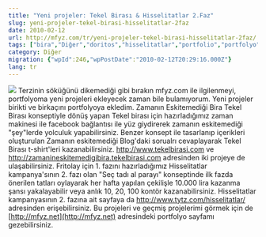 ```yaml
---
title: "Yeni projeler: Tekel Birası & Hisselitatlar 2.Faz"
slug: yeni-projeler-tekel-birasi-hisselitatlar-2faz
date: 2010-02-12
url: http://mfyz.com/tr/yeni-projeler-tekel-birasi-hisselitatlar-2faz/
tags: ["bira","Diğer","doritos","hisselitatlar","portfolio","portfolyo","projeler","tekel","tytz"]
category: Diğer
migration: {"wpId":246,"wpPostDate":"2010-02-12T20:29:16.000Z"}
lang: tr
---
```


![](/images/archive/tr/2010/02/tekel-htk.jpg) Terzinin söküğünü dikemediği gibi bırakın mfyz.com ile ilgilenmeyi, portfolyoma yeni projeleri ekleyecek zaman bile bulamıyorum. Yeni projeler birikti ve birkaçını portfolyoya ekledim. Zamanın Eskitemediği Bira Tekel Birası konseptiyle dönüş yapan Tekel birası için hazırladığımız zaman makinesi ile facebook bağlantısı ile yüz giydirerek zamanın eskitemediği "şey"lerde yolculuk yapabilirsiniz. Benzer konsept ile tasarlanıp içerikleri oluşturulan Zamanın eskitemediği Blog'daki sorualrı cevaplayarak Tekel Birası t-shirt'leri kazanabilirsiniz. http://www.tekelbirasi.com ve http://zamanineskitemedigibira.tekelbirasi.com adresinden iki projeye de ulaşabilirsiniz. Fritolay için 1. fazını hazırladığımız Hisselitatlar kampanya'sının 2. fazı olan "Seç tadı al parayı" konseptinde ilk fazda önerilen tatları oylayarak her hafta yapılan çekilişle 10.000 lira kazanma şansı yakalayabilir veya anlık 10, 20, 100 kontör kazanabilirsiniz. Hisselitatlar kampanyasının 2. fazına ait sayfaya da http://www.tytz.com/hisselitatlar/ adresinden erişebilirsiniz. Bu projeleri ve geçmiş projelerimi görmek için de [http://mfyz.net](http://mfyz.net) adresindeki portfolyo sayfamı gezebilirsiniz.